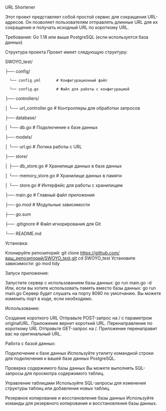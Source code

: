 URL Shortener 

Этот проект представляет собой простой сервис для сокращения URL-адресов. Он позволяет пользователям отправлять длинные URL для их сокращения и получать исходный URL по короткому URL.

Требования:
Go 1.18 или выше
PostgreSQL (если используется база данных)


Структура проекта
Проект имеет следующую структуру:

SWOYO_test/

├── config/

      └── config.yml       # Конфигурационный файл

      └── config.go        # Файл для работы с конфигурацией

├── controllers/

│      └── url_controller.go # Контроллеры для обработки запросов

├── database/

│      └── db.go            # Подключение к базе данных

├── models/

│      └── url.go           # Логика работы с URL

├── store/

│      ├── db_store.go      # Хранилище данных в базе данных

│      └── memory_store.go  # Хранилище данных в памяти

│      └── store.go         # Интерфейс для работы с хранилищем

├── main.go              # Главный файл приложения

├── go.mod               # Модульные зависимости

├── go.sum  

├── .gitignore           # Файл игнорирования для Git

└── README.md            


Установка:

Клонируйте репозиторий:
git clone https://github.com/ваш_репозиторий/SWOYO_test.git
cd SWOYO_test
Установите зависимости:
go mod tidy


Запуск приложения:

Запустите сервер с использованием базы данных:
go run main.go -d
Или, если вы хотите использовать память вместо базы данных:
go run main.go
Сервер будет слушать на порту 8080 по умолчанию. Вы можете изменить порт в коде, если необходимо.


Использование:

Создание короткого URL
Отправьте POST-запрос на / с параметром originalURL. Приложение вернет короткий URL.
Перенаправление по короткому URL
Отправьте GET-запрос на /<shortURL>. Приложение перенаправит вас на оригинальный URL.


Работа с базой данных:

Подключение к базе данных
Используйте утилиту командной строки для подключения к вашей базе данных PostgreSQL.

Проверка содержимого базы данных
Вы можете выполнять SQL-запросы для просмотра содержимого таблиц.

Управление таблицами
Используйте SQL-запросы для изменения структуры таблиц или добавления новых таблиц.

Резервное копирование и восстановление базы данных
Используйте команды для резервного копирования и восстановления базы данных.

